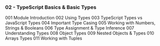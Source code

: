 ### 02 - TypeScript Basics & Basic Types

001 Module Introduction
002 Using Types
003 TypeScript Types vs JavaScript Types
004 Important Type Casing
005 Working with Numbers, Strings & Booleans
006 Type Assignment & Type Inference
007 Understanding Types
008 Object Types
009 Nested Objects & Types
010 Arrays Types
011 Working with Tuples